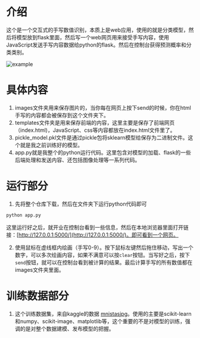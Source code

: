 # 介绍

这个是一个交互式的手写数值识别，本质上是web应用，使用的就是分类模型，然后将模型放到flask里面，然后写一个web网页用来接受手写内容，使用JavaScript发送手写内容数据给python的flask。然后在控制台获得预测概率和分类类别。

![example](https://github.com/yuanzhoulvpi2017/classdigits_inter/blob/main/images/%E6%88%AA%E5%B1%8F2021-01-02%20%E4%B8%8B%E5%8D%882.21.20.png)


# 具体内容

1. images文件夹用来保存图片的，当你每在网页上按下send的时候，你在html手写的内容都会被保存到这个文件夹下。
2. templates文件夹是用来保存前端的内容，这里主要是保存了前端网页（index.html)，JavaScript、css等内容都放在index.html文件里了。
3. pickle_model.pkl文件是通过pickle包将sklearn模型给保存为二进制文件。这个就是我之前训练好的模型。
4. app.py就是我整个的python运行代码。这里包含对模型的加载、flask的一些后端处理和发送内容、还包括图像处理等一系列代码。



# 运行部分

1. 先将整个仓库下载，然后在文件夹下运行python代码即可

```bash
python app.py
```

这里运行好之后，就开业在控制台看到一些信息，然后在本地浏览器里面打开链接：[http://127.0.0.1:5000/](http://127.0.0.1:5000/)。即可看到一个网页。

2. 使用鼠标在虚线框内绘画（手写0-9）。按下鼠标左键然后拖住移动，写出一个数字，可以多次绘画内容，如果不满意可以按`clear`按钮。当写好之后，按下`send`按钮，就可以在控制台看到被计算的结果。最后计算手写的所有数值都在images文件夹里面。



# 训练数据部分

1. 这个训练数据集，来自kaggle的数据 [mnistasjpg](https://www.kaggle.com/scolianni/mnistasjpg)。使用的主要是scikit-learn和numpy、scikit-image、matplotlib等，这个重要的不是对模型的训练，强调的是对整个数据建模、发布模型的把握。





